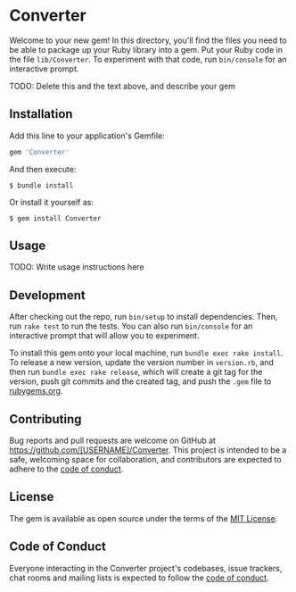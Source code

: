 # Converter

Welcome to your new gem! In this directory, you'll find the files you need to be able to package up your Ruby library into a gem. Put your Ruby code in the file `lib/Converter`. To experiment with that code, run `bin/console` for an interactive prompt.

TODO: Delete this and the text above, and describe your gem

## Installation

Add this line to your application's Gemfile:

```ruby
gem 'Converter'
```

And then execute:

    $ bundle install

Or install it yourself as:

    $ gem install Converter

## Usage

TODO: Write usage instructions here

## Development

After checking out the repo, run `bin/setup` to install dependencies. Then, run `rake test` to run the tests. You can also run `bin/console` for an interactive prompt that will allow you to experiment.

To install this gem onto your local machine, run `bundle exec rake install`. To release a new version, update the version number in `version.rb`, and then run `bundle exec rake release`, which will create a git tag for the version, push git commits and the created tag, and push the `.gem` file to [rubygems.org](https://rubygems.org).

## Contributing

Bug reports and pull requests are welcome on GitHub at https://github.com/[USERNAME]/Converter. This project is intended to be a safe, welcoming space for collaboration, and contributors are expected to adhere to the [code of conduct](https://github.com/[USERNAME]/Converter/blob/master/CODE_OF_CONDUCT.md).

## License

The gem is available as open source under the terms of the [MIT License](https://opensource.org/licenses/MIT).

## Code of Conduct

Everyone interacting in the Converter project's codebases, issue trackers, chat rooms and mailing lists is expected to follow the [code of conduct](https://github.com/[USERNAME]/Converter/blob/master/CODE_OF_CONDUCT.md).
